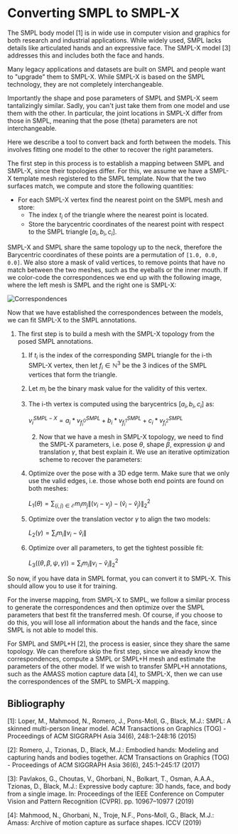 # Converting SMPL to SMPL-X

<!-- The SMPL body model [1] has been used to solve many problems, in particular -->
<!-- the estimation of 3D human pose and shape from images [2, 3, 6], videos [4, -->
<!-- 5], or even radio signals [9], generation of synthetic data [7], the creation of large -->
<!-- motion databases [8] and many other applications. SMPL however is by no means -->
<!-- the final step in human body modeling. It lacks finger -->
<!-- articulation and an expressive face. Follow-up work has addressed this issues -->
<!-- with the introduction of SMPL+H [10] and SMPL-X [11], richer models that -->
<!-- address some of the limitations of SMPL. Of course, we don't want to throw away -->
<!-- all data collected in SMPL format, which means that we need some tool to -->
<!-- convert the parameters of SMPL to SMPL-X. -->

The SMPL body model [1] is in wide use in computer vision and graphics for both
research and industrial applications. While widely used, SMPL lacks details like
articulated hands and an expressive face. The SMPL-X model [3] addresses this
and includes both the face and hands. 

Many legacy applications and datasets are built on SMPL and people want to
"upgrade" them to SMPL-X. While SMPL-X is based on the SMPL technology, they are
not completely interchangeable. 

Importantly the shape and pose parameters of SMPL and SMPL-X seem tantalizingly
similar. Sadly, you can't just take them from one model and use them with the
other. In particular, the joint locations in SMPL-X differ from those in SMPL,
meaning that the pose (theta) parameters are not interchangeable. 

Here we describe a tool to convert back and forth between the models. This
involves fitting one model to the other to recover the right parameters.

The first step in this process is to establish a mapping between SMPL and
SMPL-X, since their topologies differ. For this, we assume we have a SMPL-X
template mesh registered to the SMPL template. Now that the two surfaces match,
we compute and store the following quantities:

* For each SMPL-X vertex find the nearest point on the SMPL mesh and store:
    * The index $t_i$ of the triangle where the nearest point is located.
    * Store the barycentric coordinates of the nearest point with respect to
      the SMPL triangle $\left[a_i, b_i, c_i\right]$.

<!-- SMPL-X and SMPL share the same topology up to the neck, therefore the barycentrics of -->
SMPL-X and SMPL share the same topology up to the neck, therefore the Barycentric coordinates of
these points are a permutation of `[1.0, 0.0, 0.0]`. We also store a mask of
valid vertices, to remove points that have no match between the two meshes,
such as the eyeballs or the inner mouth. If we color-code the correspondences
we end up with the following image, where the left mesh is SMPL and the right
one is SMPL-X:

![Correspondences](./images/smpl_smplx_correspondence.png)

Now that we have established the correspondences between the models, we can fit
SMPL-X to the SMPL annotations. 
1. The first step is to build a mesh with the SMPL-X topology from the posed
   SMPL annotations.

   1. If $t_i$ is the index of the corresponding SMPL triangle for the i-th SMPL-X
      vertex, then let $f_i \in \mathbb{N}^3$ be the 3 indices of the SMPL vertices that
      form the triangle.
   2. Let $m_i$ be the binary mask value for the validity of this vertex.
   2. The i-th vertex is computed using the barycentrics $\left[a_i, b_i, c_i\right]$ as:

      $v_i^{SMPL-X} = a_i * v_{f_i^0}^{SMPL} + b_i * v_{f_i^1}^{SMPL} + c_i * v_{f_i^2}^{SMPL}$ 

      2. Now that we have a mesh in SMPL-X topology, we need to find the SMPL-X
      parameters, i.e. pose $\theta$, shape $\beta$, expression $\psi$  and translation $\gamma$, that best explain it.
      We use an iterative optimization scheme to
      recover the parameters:

   1. Optimize over the pose with a 3D edge term. Make sure that we only use
      the valid edges, i.e. those whose both end points are found on both
      meshes:

        $L_1\left(\theta\right) = \sum_{(i, j) \in \mathcal{E}} m_i m_j \left\lVert(v_i - v_j) - (\hat{v}_i - \hat{v}_j) \right\rVert_2^2$ 

   2. Optimize over the translation vector $\gamma$ to align the two models:

      $L_2\left({\gamma}\right) = \sum_{i} m_i \left\lVert v_i - \hat{v}_i \right\rVert$ 

   3. Optimize over all parameters, to get the tightest possible fit:

      $L_3\left((\theta, \beta, \psi, \gamma)\right) = \sum_{i} m_i \left\lVert v_i - \hat{v}_i \right\rVert_2^2$


So now, if you have data in SMPL format, you can convert it to SMPL-X. This
should allow you to use it for training.

For the inverse mapping, from SMPL-X to
SMPL, we follow a similar process to generate the correspondences and then optimize
over the SMPL parameters that best fit the
transferred mesh. Of course, if you choose to do this, you will lose all
information about the hands and the face, since SMPL is not able to model this.

For SMPL and SMPL+H [2], the process is easier, since they share the same
topology. We can therefore skip the first step, since we already know the
correspondences, compute a SMPL or SMPL+H mesh and estimate the parameters of
the other model. If we wish to transfer SMPL+H annotations, such as the AMASS
motion capture data [4], to SMPL-X, then we can use the correspondences of the
SMPL to SMPL-X mapping.

## Bibliography

[1]: Loper, M., Mahmood, N., Romero, J., Pons-Moll, G., Black, M.J.: SMPL: A
skinned multi-person linear model. ACM Transactions on Graphics (TOG) - Proceedings of ACM SIGGRAPH Asia 34(6), 248:1–248:16 (2015) 

[2]: Romero, J., Tzionas, D., Black, M.J.: Embodied hands: Modeling and capturing
hands and bodies together. ACM Transactions on Graphics (TOG) - Proceedings
of ACM SIGGRAPH Asia 36(6), 245:1–245:17 (2017)

[3]: Pavlakos, G., Choutas, V., Ghorbani, N., Bolkart, T., Osman, A.A.A., Tzionas,
D., Black, M.J.: Expressive body capture: 3D hands, face, and body from a single
image. In: Proceedings of the IEEE Conference on Computer Vision and Pattern
Recognition (CVPR). pp. 10967–10977 (2019)

[4]: Mahmood, N., Ghorbani, N., Troje, N.F., Pons-Moll, G., Black, M.J.: Amass:
Archive of motion capture as surface shapes. ICCV (2019) 
